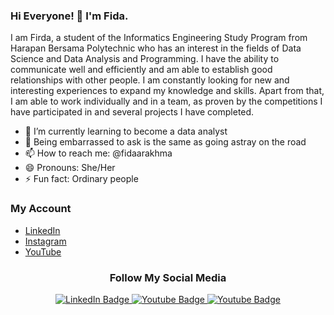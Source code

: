 ### Hi Everyone! 👋 I'm Fida.

I am Firda, a student of the Informatics Engineering Study Program from Harapan Bersama Polytechnic who has an interest in the fields of Data Science and Data Analysis and Programming. I have the ability to communicate well and efficiently and am able to establish good relationships with other people. I am constantly looking for new and interesting experiences to expand my knowledge and skills. Apart from that, I am able to work individually and in a team, as proven by the competitions I have participated in and several projects I have completed.

- 🌱 I’m currently learning to become a data analyst
- 💬 Being embarrassed to ask is the same as going astray on the road
- 📫 How to reach me: @fidaarakhma
- 😄 Pronouns: She/Her
- ⚡ Fun fact: Ordinary people


### My Account
- <a href="https://www.linkedin.com/in/firda-aulia-rakhmah/">LinkedIn</a>
- <a href="https://www.instagram.com/fidaarakhma/">Instagram</a>
- <a href="https://www.youtube.com/channel/UCIKZwqHiTK3xzE21jyMDznA">YouTube</a> 


<h3 align="center">Follow My Social Media</h3>
<div align="center" id="badges">
  <a href="https://www.linkedin.com/in/firda-aulia-rakhmah/">
    <img src="https://img.shields.io/badge/LinkedIn-blue?style=for-the-badge&logo=linkedin&logoColor=white" alt="LinkedIn Badge"/>
  </a>
  <a href="https://www.instagram.com/fidaarakhma/">
    <img src="https://img.shields.io/badge/Instagram-E4405F?style=for-the-badge&logo=instagram&logoColor=white" alt="Youtube Badge"/>
  </a>
  <a href="https://www.youtube.com/channel/UCIKZwqHiTK3xzE21jyMDznA">
    <img src="https://img.shields.io/badge/YouTube-red?style=for-the-badge&logo=youtube&logoColor=white" alt="Youtube Badge"/>
  </a>

</div>
